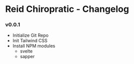 # Reid Chiropratic - Changelog
### v0.0.1
* Initialize Git Repo
* Init Tailwind CSS
* Install NPM modules
    * svelte
    * sapper